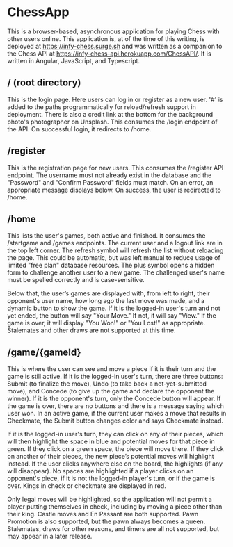 # ChessApp

This is a browser-based, asynchronous application for playing Chess with other users online. This application is, at of the time of this writing, is deployed at https://infy-chess.surge.sh and was written as a companion to the Chess API at https://infy-chess-api.herokuapp.com/ChessAPI/. It is written in Angular, JavaScript, and Typescript.

## / (root directory)
This is the login page. Here users can log in or register as a new user. '#' is added to the paths programmatically for reload/refresh support in deployment. There is also a credit link at the bottom for the background photo's photographer on Unsplash. This consumes the /login endpoint of the API. On successful login, it redirects to /home.

## /register
This is the registration page for new users. This consumes the /register API endpoint. The username must not already exist in the database and the "Password" and "Confirm Password" fields must match. On an error, an appropriate message displays below. On success, the user is redirected to /home.

## /home
This lists the user's games, both active and finished. It consumes the /startgame and /games endpoints. The current user and a logout link are in the top left corner. The refresh symbol will refresh the list without reloading the page. This could be automatic, but was left manual to reduce usage of limited "free plan" database resources. The plus symbol opens a hidden form to challenge another user to a new game. The challenged user's name must be spelled correctly and is case-sensitive.

Below that, the user’s games are displayed with, from left to right, their opponent's user name, how long ago the last move was made, and a dynamic button to show the game. If it is the logged-in user's turn and not yet ended, the button will say "Your Move." If not, it will say "View." If the game is over, it will display "You Won!" or "You Lost!" as appropriate. Stalemates and other draws are not supported at this time.

## /game/{gameId}
This is where the user can see and move a piece if it is their turn and the game is still active. If it is the logged-in user's turn, there are three buttons: Submit (to finalize the move), Undo (to take back a not-yet-submitted move), and Concede (to give up the game and declare the opponent the winner). If it is the opponent's turn, only the Concede button will appear. If the game is over, there are no buttons and there is a message saying which user won. In an active game, if the current user makes a move that results in Checkmate, the Submit button changes color and says Checkmate instead.

If it is the logged-in user's turn, they can click on any of their pieces, which will then highlight the space in blue and potential moves for that piece in green. If they click on a green space, the piece will move there. If they click on another of their pieces, the new piece’s potential moves will highlight instead. If the user clicks anywhere else on the board, the highlights (if any will disappear). No spaces are highlighted if a player clicks on an opponent's piece, if it is not the logged-in player's turn, or if the game is over. Kings in check or checkmate are displayed in red.

Only legal moves will be highlighted, so the application will not permit a player putting themselves in check, including by moving a piece other than their king. Castle moves and En Passant are both supported. Pawn Promotion is also supported, but the pawn always becomes a queen. Stalemates, draws for other reasons, and timers are all not supported, but may appear in a later release.
